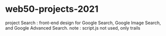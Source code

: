 # web50-projects-2021
project Search : front-end design for Google Search, Google Image Search, and Google Advanced Search.
        note   : script.js not used, only trails
